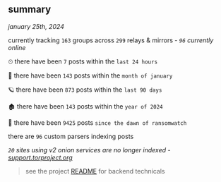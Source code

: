 
## summary
_january 25th, 2024_

currently tracking `163` groups across `299` relays & mirrors - _`96` currently online_

⏲ there have been `7` posts within the `last 24 hours`

🦈 there have been `143` posts within the `month of january`

🪐 there have been `873` posts within the `last 90 days`

🏚 there have been `143` posts within the `year of 2024`

🦕 there have been `9425` posts `since the dawn of ransomwatch`

there are `96` custom parsers indexing posts

_`20` sites using v2 onion services are no longer indexed - [support.torproject.org](https://support.torproject.org/onionservices/v2-deprecation/)_

> see the project [README](https://github.com/joshhighet/ransomwatch#ransomwatch--) for backend technicals
